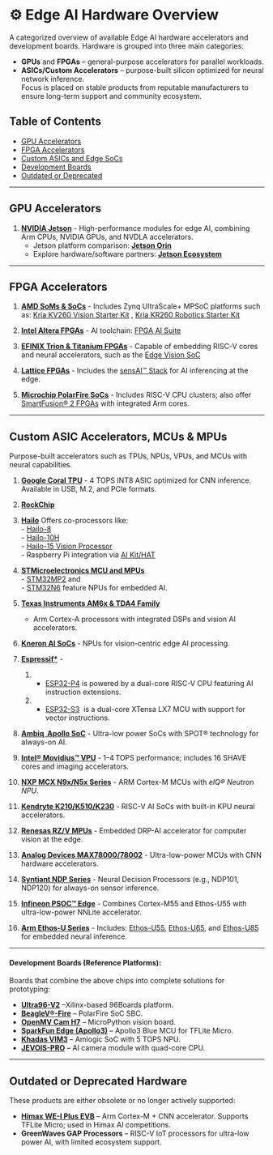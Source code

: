# ⚙️ Edge AI Hardware Overview

A categorized overview of available Edge AI hardware accelerators and development boards. Hardware is grouped into three main categories:
- **GPUs** and **FPGAs** – general-purpose accelerators for parallel workloads.  
- **ASICs/Custom Accelerators** – purpose-built silicon optimized for neural network inference.  
Focus is placed on stable products from reputable manufacturers to ensure long-term support and community ecosystem.

## Table of Contents
- [GPU Accelerators](#gpu-accelerators)
- [FPGA Accelerators](#fpga-accelerators)
- [Custom ASICs and Edge SoCs](#custom-asics-and-edge-socs)
- [Development Boards](#development-boards)
- [Outdated or Deprecated](#outdated-or-deprecated)

---

## GPU Accelerators

1. **[NVIDIA Jetson](https://www.nvidia.com/en-us/autonomous-machines/embedded-systems)** -  High-performance modules for edge AI, combining Arm CPUs, NVIDIA GPUs, and NVDLA accelerators.  
   - Jetson platform comparison: **[Jetson Orin](https://www.seeedstudio.com/blog/nvidia-jetson-comparison-nano-tx2-nx-xavier-nx-agx-orin)**  
   - Explore hardware/software partners: **[Jetson Ecosystem](https://developer.nvidia.com/embedded/ecosystem)**

---

## FPGA Accelerators

1. **[AMD SoMs & SoCs](https://www.amd.com/en/products/adaptive-socs-and-fpgas/soc.html)** -  Includes Zynq UltraScale+ MPSoC platforms such as: [Kria KV260 Vision Starter Kit](https://www.amd.com/en/products/system-on-modules/kria/k26/kv260-vision-starter-kit.html) , [Kria KR260 Robotics Starter Kit](https://www.amd.com/en/products/system-on-modules/kria/k26/kr260-robotics-starter-kit.html)

2. **[Intel Altera FPGAs](https://www.intel.com/content/www/us/en/products/details/fpga.html)** - AI toolchain: [FPGA AI Suite](https://www.intel.com/content/www/us/en/products/details/fpga/development-tools/fpga-ai-suite.html)

3. **[EFINIX Trion & Titanium FPGAs](https://www.efinixinc.com/index.html)** - Capable of embedding RISC-V cores and neural accelerators, such as the [Edge Vision SoC](https://www.efinixinc.com/edge-vision-soc.html)
  
4. **[Lattice FPGAs](https://www.latticesemi.com/Products/Lattice-Intelligent-Edge-AI-and-FPGA-Solutions)** - Includes the [sensAI™ Stack](https://www.latticesemi.com/en/Solutions/Solutions/SolutionsDetails02/sensAI) for AI inferencing at the edge.

5. **[Microchip PolarFire SoCs](https://www.microchip.com/en-us/products/fpgas-and-plds/system-on-chip-fpgas/polarfire-soc-fpgas)** - Includes RISC-V CPU clusters; also offer [SmartFusion® 2 FPGAs](https://www.microchip.com/en-us/products/fpgas-and-plds/system-on-chip-fpgas/smartfusion-2-fpgas) with integrated Arm cores.

---

## Custom ASIC Accelerators, MCUs & MPUs
Purpose-built accelerators such as TPUs, NPUs, VPUs, and MCUs with neural capabilities.

1. **[Google Coral TPU](https://coral.ai/products/)** - 4 TOPS INT8 ASIC optimized for CNN inference. Available in USB, M.2, and PCIe formats.

2. **[RockChip]()**

3. **[Hailo](https://hailo.ai/)** Offers co-processors like:  
	   - [Hailo-8](https://hailo.ai/products/ai-accelerators/hailo-8-ai-accelerator/)  
	   - [Hailo-10H](https://hailo.ai/products/ai-accelerators/hailo-10h-ai-accelerator/)  
	   - [Hailo-15 Vision Processor](https://hailo.ai/products/ai-vision-processors/hailo-15-ai-vision-processor/)  
	   - Raspberry Pi integration via [AI Kit/HAT](https://www.raspberrypi.com/products/ai-kit/)

4. **[STMicroelectronics MCU and MPUs](https://stm32ai.st.com/edge-ai-hardware/)**  
	   - [STM32MP2](https://www.st.com/en/microcontrollers-microprocessors/stm32mp2-series.html) and  
	   - [STM32N6](https://www.st.com/en/microcontrollers-microprocessors/stm32n6-series.html) feature NPUs for embedded AI.

5. **[Texas Instruments AM6x & TDA4 Family ](https://www.ti.com/technologies/edge-ai.html)**  
   - Arm Cortex-A processors with integrated DSPs and vision AI accelerators.
   
6. **[Kneron AI SoCs](https://www.kneron.com/page/soc/)** - NPUs for vision-centric edge AI processing.

7. **[Espressif*](https://www.espressif.com/en/products/socs)** - 
	1. - [ESP32-P4](https://www.espressif.com/en/products/socs/esp32-p4) is powered by a dual-core RISC-V CPU featuring AI instruction extensions. 
	2. - [ESP32-S3](https://www.espressif.com/en/products/socs/esp32-s3)  is a dual-core XTensa LX7 MCU with  support for vector instructions.

8. **[Ambiq  Apollo SoC](https://ambiq.com/apollo/)**  - Ultra-low power SoCs with SPOT® technology for always-on AI.

9. **[Intel® Movidius™ VPU](https://www.intel.com/content/www/us/en/developer/topic-technology/edge-5g/hardware/vision-accelerator-movidius-vpu.html)**  - 1–4 TOPS performance; includes 16 SHAVE cores and imaging accelerators.

10. **[NXP MCX N9x/N5x Series](https://www.nxp.com/applications/technologies/ai-and-machine-learning:MACHINE-LEARNING)**  - ARM Cortex-M MCUs with _eIQ® Neutron NPU_.

11. **[Kendryte K210/K510/K230]()**  - RISC-V AI SoCs with built-in KPU neural accelerators.

12. **[Renesas RZ/V MPUs](https://www.renesas.com/en/products/microcontrollers-microprocessors/rz-mpus/rzv-embedded-ai-mpus)**  - Embedded DRP-AI accelerator for computer vision at the edge.

13. **[Analog Devices MAX78000/78002](https://www.analog.com/en/product-category/ultralow-power-artificial-intelligence-ai-mcus.html)**  - Ultra-low-power MCUs with CNN hardware accelerators.

14. **[Syntiant NDP Series](https://www.syntiant.com/hardware)**  - Neural Decision Processors (e.g., NDP101, NDP120) for always-on sensor inference.

15. **[Infineon PSOC™ Edge](https://www.infineon.com/products/microcontroller/32-bit-psoc-arm-cortex/32-bit-psoc-edge-arm)**  - Combines Cortex-M55 and Ethos-U55 with ultra-low-power NNLite accelerator.

16. **[Arm Ethos-U Series](https://developer.arm.com/documentation/109267/0102/Arm-Ethos-U-NPU)**  - Includes: [Ethos-U55](https://developer.arm.com/Processors/Ethos-U55), [Ethos-U65](https://developer.arm.com/Processors/Ethos-U65), and [Ethos-U85](https://developer.arm.com/Processors/Ethos-U85) for embedded neural inference.

---

#### Development Boards (Reference Platforms):
Boards that combine the above chips into complete solutions for prototyping:

- **[Ultra96-V2](https://www.96boards.org/product/ultra96/)** –Xilinx-based 96Boards platform.
- **[BeagleV®-Fire](https://www.beagleboard.org/boards/beaglev-fire)** – PolarFire SoC SBC.
- **[OpenMV Cam H7](https://www.sparkfun.com/openmv)** – MicroPython vision board. 
- **[SparkFun Edge (Apollo3)](https://www.sparkfun.com/products/15170)** – Apollo3 Blue MCU for TFLite Micro.
- **[Khadas VIM3](https://www.khadas.com/vim3)** – Amlogic SoC with 5 TOPS NPU.
- **[JEVOIS-PRO](https://www.jevoisinc.com/)** – AI camera module with quad-core CPU.

---

## Outdated or Deprecated Hardware

These products are either obsolete or no longer actively supported:
- **[Himax WE-I Plus EVB](https://www.sparkfun.com/himax-we-i-plus-evb-endpoint-ai-development-board.html)** – Arm Cortex-M + CNN accelerator. Supports TFLite Micro; used in Himax AI competitions.
- **GreenWaves GAP Processors** – RISC-V IoT processors for ultra-low power AI, with limited ecosystem support.
